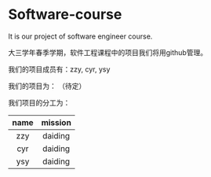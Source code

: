 # Software-course
It is our project of software engineer course.

大三学年春季学期，软件工程课程中的项目我们将用github管理。

我们的项目成员有：zzy, cyr, ysy

我们的项目为： （待定）

我们项目的分工为：<br>

| name | mission |
| :--: | :--: |
| zzy | daiding |
| cyr | daiding |
| ysy | daiding |
